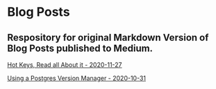 # Blog Posts
## Respository for original Markdown Version of Blog Posts published to Medium.

[Hot Keys, Read all About it - 2020-11-27](https://smridge.medium.com/hot-keys-read-all-about-it-d2af934f26cc)

[Using a Postgres Version Manager - 2020-10-31](https://smridge.medium.com/using-a-postgres-version-manager-d59eace01f45)
